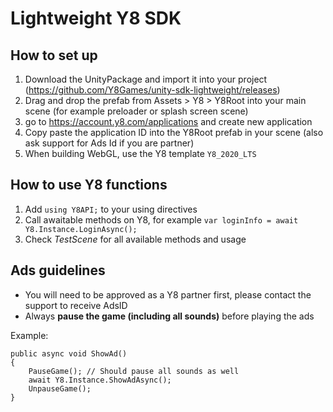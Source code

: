 # Lightweight Y8 SDK

## How to set up 
1) Download the UnityPackage and import it into your project (https://github.com/Y8Games/unity-sdk-lightweight/releases)
2) Drag and drop the prefab from Assets > Y8 > Y8Root into your main scene (for example preloader or splash screen scene)
3) go to https://account.y8.com/applications and create new application
4) Copy paste the application ID into the Y8Root prefab in your scene (also ask support for Ads Id if you are partner)
5) When building WebGL, use the Y8 template `Y8_2020_LTS` 

## How to use Y8 functions
1) Add `using Y8API;` to your using directives
2) Call awaitable methods on Y8, for example `var loginInfo = await Y8.Instance.LoginAsync();` 
3) Check *TestScene* for all available methods and usage 

## Ads guidelines
- You will need to be approved as a Y8 partner first, please contact the support to receive AdsID
- Always **pause the game (including all sounds)** before playing the ads

Example:
```
public async void ShowAd()
{
    PauseGame(); // Should pause all sounds as well
    await Y8.Instance.ShowAdAsync();
    UnpauseGame();     
}
```
